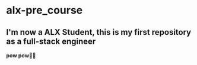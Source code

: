 # alx-pre_course
 
## I'm now a ALX Student, this is my first repository as a full-stack engineer 
**pow pow🔫😜**
